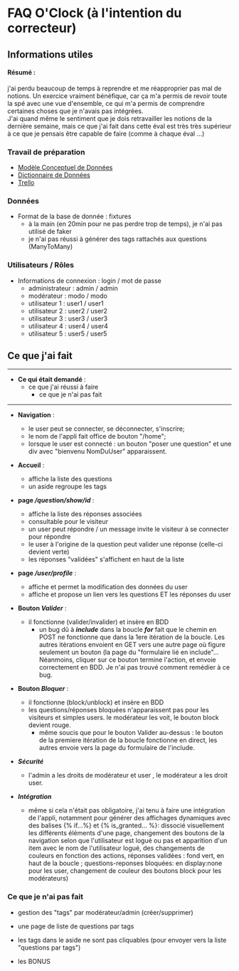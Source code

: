 # FAQ O'Clock (à l'intention du correcteur)                     

## Informations utiles

#### Résumé :  
j'ai perdu beaucoup de temps à reprendre et me réapproprier pas mal de notions. Un exercice vraiment bénéfique, car ça m'a permis de revoir toute la spé avec une vue d'ensemble, ce qui m'a permis de comprendre certaines choses que je n'avais pas intégrées.  
J'ai quand même le sentiment que je dois retravailler les notions de la dernière semaine, mais ce que j'ai fait dans cette éval est très très supérieur à ce que je pensais être capable de faire (comme à chaque éval ...)



### **Travail de préparation**

- [Modèle Conceptuel de Données](https://drive.google.com/open?id=1fqLuRvp_QlRKJ69PnlSj0BPRAjOOk_hd_6pPVqJdOYM)
- [Dictionnaire de Données](https://drive.google.com/open?id=1TZq1X6DWoTz7feyv41CRS8PetaHFd8J-aHeor5nEE3s)  
- [Trello](https://trello.com/b/zSFnC1RL/faq-eval)  


### **Données**

- Format de la base de donnée : fixtures
    - à la main (en 20min pour ne pas perdre trop de temps), je n'ai pas utilisé de faker
    - je n'ai pas réussi à générer des tags rattachés aux questions (ManyToMany)

### **Utilisateurs / Rôles**
- Informations de connexion : login / mot de passe
    - administrateur : admin / admin
    - modérateur : modo / modo
    - utilisateur 1 : user1 / user1
    - utilisateur 2 : user2 / user2
    - utilisateur 3 : user3 / user3
    - utilisateur 4 : user4 / user4
    - utilisateur 5 : user5 / user5


## **Ce que j'ai fait**
---
- **Ce qui était demandé** :
    - ce que j'ai réussi à faire
      - ce que je n'ai pas fait
---
- **Navigation** :
    - le user peut se connecter, se déconnecter, s'inscrire;  
    - le nom de l'appli fait office de bouton "/home";      
    - lorsque le user est connecté : un bouton "poser une question" et une div avec "bienvenu  NomDuUser" apparaissent.
- **Accueil** :
    - affiche la liste des questions
    - un aside regroupe les tags
- **page _/question/show/id_** :
    - affiche la liste des réponses associées
    - consultable pour le visiteur
    - un user peut répondre / un message invite le visiteur à se connecter pour répondre
    - le user à l'origine de la question peut valider une réponse (celle-ci devient verte)
    - les réponses "validées" s'affichent en haut de la liste
- **page _/user/profile_** :
    - affiche et permet la modification des données du user
    - affiche et propose un lien vers les questions ET les réponses du user
- **Bouton _Valider_** :
    - il fonctionne (valider/invalider) et insère en BDD
      - un bug dû à **_include_** dans la boucle **_for_** fait que le chemin en POST ne fonctionne que dans la 1ere itération de la boucle. Les autres itérations envoient en GET vers une autre page où figure seulement un bouton (la page du "formulaire lié en include"... Néanmoins, cliquer sur ce bouton termine l'action, et envoie correctement en BDD. Je n'ai pas trouvé comment remédier à ce bug.

- **Bouton _Bloquer_** :
    - il fonctionne (block/unblock) et insère en BDD
    - les questions/réponses bloquées n'apparaissent pas pour les visiteurs et simples users. le modérateur les voit, le bouton block devient rouge.
      - même soucis que pour le bouton Valider au-dessus : le bouton de la premiere itération de la boucle fonctionne en direct, les autres envoie vers la page du formulaire de l'include.
      
- **_Sécurité_**
    - l'admin a les droits de modérateur et user , le modérateur a les droit user.
 
- **_Intégration_**
    - même si cela n'était pas obligatoire, j'ai tenu à faire une intégration de l'appli, notamment pour générer des affichages dynamiques avec des balises {% if...%} et {% is_granted... %}: dissocié visuellement les différents éléments d'une page, changement des boutons de la navigation selon que l'utilisateur est logué ou pas et apparition d'un item avec le nom de l'utilisateur logué, des changements de couleurs en fonction des actions, réponses validées : fond vert, en haut de la boucle ; questions-reponses bloquées: en display:none pour les user, changement de couleur des boutons block pour les modérateurs)


### **Ce que je n'ai pas fait**

- gestion des "tags" par modérateur/admin (créer/supprimer)
- une page de liste de questions par tags
- les tags dans le aside ne sont pas cliquables (pour envoyer vers la liste "questions par tags") 

- les BONUS

